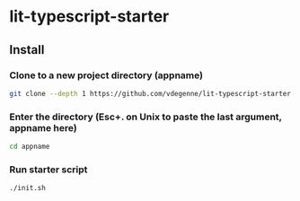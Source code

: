 # lit-typescript-starter

## Install

### Clone to a new project directory (appname)
```bash
git clone --depth 1 https://github.com/vdegenne/lit-typescript-starter.git appname
```

### Enter the directory (Esc+. on Unix to paste the last argument, appname here)
```bash
cd appname
```

### Run starter script
```bash
./init.sh
```
